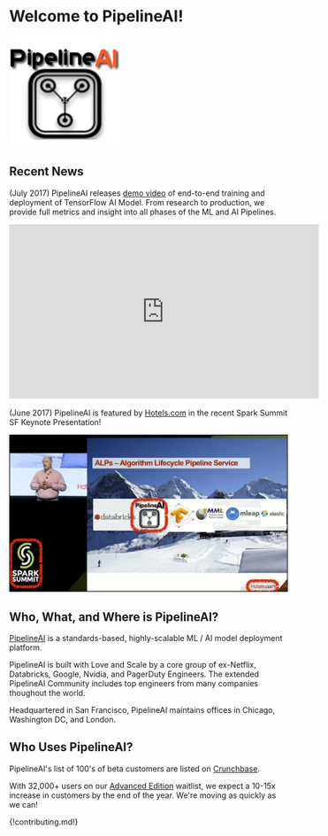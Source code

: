 # Welcome to PipelineAI! 
![PipelineAI](/img/logo/pipelineai-split-black-flux-200x200.png)

## Recent News
(July 2017) PipelineAI releases [demo video](https://youtu.be/gWgy3EdDObQ) of end-to-end training and deployment of TensorFlow AI Model.  From research to production, we provide full metrics and insight into all phases of the ML and AI Pipelines.

<iframe width="560" height="315" src="https://www.youtube.com/embed/gWgy3EdDObQ" frameborder="0" allowfullscreen></iframe>

(June 2017) PipelineAI is featured by [Hotels.com](http://hotels.com) in the recent Spark Summit SF Keynote Presentation!

![PipelineAI @ Hotels.com](/img/pipelineai-spark-summit-annotated-700x394.png)

## Who, What, and Where is PipelineAI?
[PipelineAI](http://pipeline.io/) is a standards-based, highly-scalable ML / AI  model deployment platform.

PipelineAI is built with Love and Scale by a core group of ex-Netflix, Databricks, Google, Nvidia, and PagerDuty Engineers.  The extended PipelineAI Community includes top engineers from many companies thoughout the world.

Headquartered in San Francisco, PipelineAI maintains offices in Chicago, Washington DC, and London.

## Who Uses PipelineAI?
PipelineAI's list of 100's of beta customers are listed on [Crunchbase](https://www.crunchbase.com/organization/pipelineio/customers).  

With 32,000+ users on our [Advanced Edition](/products/index.md) waitlist, we expect a 10-15x increase in customers by the end of the year.  We're moving as quickly as we can!

{!contributing.md!}
